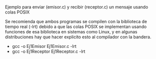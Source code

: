 Ejemplo para enviar (emisor.c) y recibir (receptor.c) un mensaje usando colas POSIX

Se recomienda que ambos programas se compilen con la biblioteca de tiempo real (-lrt) debido a que las colas POSIX se implementan usando funciones de esa biblioteca en sistemas como Linux, y en algunas distribuciones hay que hacer explicito esto al compilador con la bandera.

- gcc -o Ej1Emisor Ej1Emisor.c -lrt
- gcc -o Ej1Receptor Ej1Receptor.c -lrt

